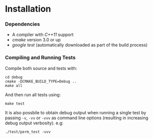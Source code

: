 # Installation #

### Dependencies ###

* A compiler with _C++11_ support
* _cmake_ version 3.0 or up
* _google test_ (automatically downloaded as part of the build process)

### Compiling and Running Tests ###

Compile both source and tests with:

```
cd debug
cmake -DCMAKE_BUILD_TYPE=Debug ..
make all
```

And then run all tests using:

```
make test
```

It is also possbile to obtain debug output when running a single test
by passing `-v`, `-vv` or `-vvv` as command line options (resulting in
increasing debug output verbosity). e.g:

```
./test/perm_test -vvv
```
